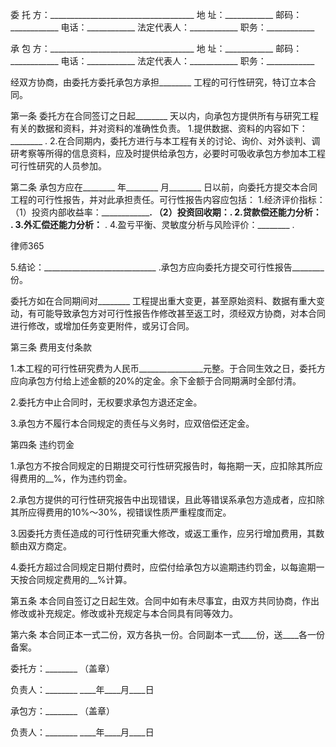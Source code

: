 
 委 托 方：____________________________________ 
 地 址：____________ 
 邮码：____________ 
 电话：____________ 
 法定代表人：____________ 
 职务：____________ 
 
 
 承 包 方：____________________________________
 地 址：____________ 
 邮码：____________ 
 电话：____________ 
 法定代表人：____________ 
 职务：____________ 
 
 经双方协商，由委托方委托承包方承担________ 工程的可行性研究，特订立本合同。
 
 
 第一条 委托方在合同签订之日起________ 天以内，向承包方提供所有与研究工程有关的数据和资料，并对资料的准确性负责。
  1.提供数据、资料的内容如下：________ . 
  2.在合同期内，委托方进行与本工程有关的讨论、询价、对外谈判、调研考察等所得的信息资料，应及时提供给承包方，必要时可吸收承包方参加本工程可行性研究的人员参加。
 
 
 第二条 承包方应在________ 年________ 月________ 日以前，向委托方提交本合同工程的可行性报告，并对此承担责任。可行性报告内容应包括：
 1.经济评价指标：
   （1）投资内部收益率：________________.
   （2）投资回收期：____________________. 
 2.贷款偿还能力分析：____________ . 
 3.外汇偿还能力分析：____________ . 
 4.盈亏平衡、灵敏度分析与风险评价：________ . 




 
律师365






 5.结论：____________________________ .承包方应向委托方提交可行性报告________ 份。

 

 

 委托方如在合同期间对________ 工程提出重大变更，甚至原始资料、数据有重大变动，有可能导致承包方对可行性报告作修改甚至返工时，须经双方协商，对本合同进行修改，或增加任务变更附件，或另订合同。

 

 

 第三条 费用支付条款

 1.本工程的可行性研究费为人民币________________元整。于合同生效之日，委托方应向承包方付给上述金额的20%的定金。余下金额于合同期满时全部付清。

 2.委托方中止合同时，无权要求承包方退还定金。

 3.承包方不履行本合同规定的责任与义务时，应双倍偿还定金。

 

 

 第四条 违约罚金

 

 1.承包方不按合同规定的日期提交可行性研究报告时，每拖期一天，应扣除其所应得费用的__%，作为违约罚金。

 2.承包方提供的可行性研究报告中出现错误，且此等错误系承包方造成者，应扣除其所应得费用的10%～30%，视错误性质严重程度而定。

 3.因委托方责任造成的可行性研究重大修改，或返工重作，应另行增加费用，其数额由双方商定。

 4.委托方超过合同规定日期付费时，应偿付给承包方以逾期违约罚金，以每逾期一天按合同规定费用的__%计算。

 

 

 第五条 本合同自签订之日起生效。合同中如有未尽事宜，由双方共同协商，作出修改或补充规定。修改或补充规定与本合同具有同等效力。

 

 

 第六条 本合同正本一式二份，双方各执一份。合同副本一式____份，送____各一份备案。

 

 

 委托方：________ （盖章）

 负责人：________ ____年____月____日

 承包方：________ （盖章）

 负责人：________ ____年____月____日

 


 

 
 
 
 
 
  


  
 

  


  


  
 
 
 
 

